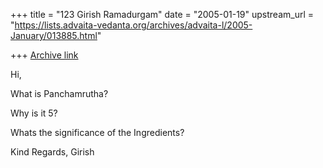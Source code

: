 +++
title = "123 Girish Ramadurgam"
date = "2005-01-19"
upstream_url = "https://lists.advaita-vedanta.org/archives/advaita-l/2005-January/013885.html"

+++
[Archive link](https://lists.advaita-vedanta.org/archives/advaita-l/2005-January/013885.html)

Hi,

What is Panchamrutha?

Why is it 5?

Whats the significance of the Ingredients?

Kind Regards,
Girish


